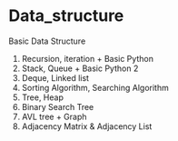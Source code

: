 # Data_structure
Basic Data Structure
1. Recursion, iteration + Basic Python
2. Stack, Queue + Basic Python 2
3. Deque, Linked list
4. Sorting Algorithm, Searching Algorithm
5. Tree, Heap
6. Binary Search Tree
7. AVL tree + Graph
8. Adjacency Matrix & Adjacency List